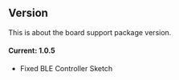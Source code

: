 
## Version

This is about the board support package version.

#### Current: 1.0.5

* Fixed BLE Controller Sketch





